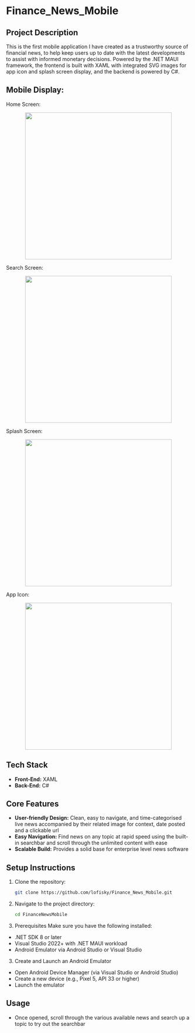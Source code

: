 # Finance_News_Mobile

## Project Description
This is the first mobile application I have created as a trustworthy source of financial news, to help keep users up to date with the latest developments to assist with informed monetary decisions. Powered by the .NET MAUI framework, the frontend is built with XAML with integrated SVG images for app icon and splash screen display, and the backend is powered by C#.
## Mobile Display:
Home Screen:

<p align="center">
<img src="https://github.com/user-attachments/assets/3d765740-f62a-4be6-a36e-5ba447d94c6f" width="400px">
</p>

Search Screen:

<p align="center">
<img src="https://github.com/user-attachments/assets/199e6217-cc57-4ff2-a879-3a43d8b62e25" width="400px">
</p>

Splash Screen:

<p align="center">
<img src="https://github.com/user-attachments/assets/a4e12e13-2c53-41cb-9cbd-328dcb048d3b" width="400px">
</p>

App Icon:

<p align="center">
<img src="https://github.com/user-attachments/assets/361e9e4e-c536-41c8-9b99-6382e8c46d58" width="400px">
</p>

## Tech Stack
- **Front-End:** XAML
- **Back-End:** C#

## Core Features
- **User-friendly Design:** Clean, easy to navigate, and time-categorised live news accompanied by their related image for context, date posted and a clickable url
- **Easy Navigation:** Find news on any topic at rapid speed using the built-in searchbar and scroll through the unlimited content with ease 
- **Scalable Build:** Provides a solid base for enterprise level news software  

## Setup Instructions
1. Clone the repository:

   ```bash
   git clone https://github.com/lofisky/Finance_News_Mobile.git
2. Navigate to the project directory:

   ```bash
   cd FinanceNewsMobile
2. Prerequisites
Make sure you have the following installed:
- .NET SDK 8 or later
- Visual Studio 2022+ with .NET MAUI workload
- Android Emulator via Android Studio or Visual Studio

3. Create and Launch an Android Emulator
- Open Android Device Manager (via Visual Studio or Android Studio)
- Create a new device (e.g., Pixel 5, API 33 or higher)
- Launch the emulator
## Usage
- Once opened, scroll through the various available news and search up a topic to try out the searchbar
